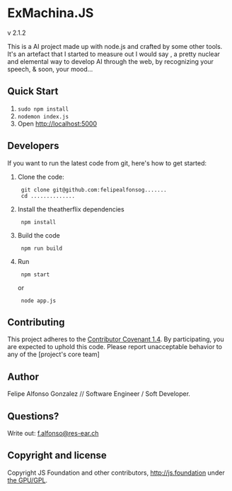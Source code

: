 # ExMachina.JS

v 2.1.2

This is a AI project made up with node.js and crafted by some other tools. It's an artefact that I started to measure out I would say , a pretty nuclear and elemental way to develop AI through the web, by recognizing your speech, & soon, your mood...

## Quick Start

1. `sudo npm install`
2. `nodemon index.js`
3. Open <http://localhost:5000>

## Developers

If you want to run the latest code from git, here's how to get started:

1. Clone the code:

        git clone git@github.com:felipealfonsog.......
        cd ..............

2. Install the theatherflix dependencies

        npm install

3. Build the code

        npm run build

4. Run

        npm start
   or

        node app.js

## Contributing

 This project adheres to the [Contributor Covenant 1.4](http://contributor-covenant.org/version/1/4/).
 By participating, you are expected to uphold this code. Please report unacceptable
 behavior to any of the [project's core team]

## Author

Felipe Alfonso Gonzalez // Software Engineer / Soft Developer. 

## Questions?
Write out: f.alfonso@res-ear.ch


## Copyright and license
 
Copyright JS Foundation and other contributors, http://js.foundation under [the GPU/GPL](LICENSE).
